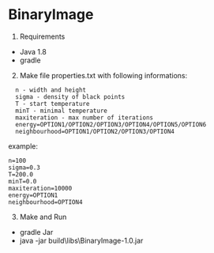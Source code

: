 # BinaryImage

1) Requirements
  - Java 1.8
  - gradle

2) Make file properties.txt with following informations:
```
  n - width and height
  sigma - density of black points
  T - start temperature
  minT - minimal temperature
  maxiteration - max number of iterations
  energy=OPTION1/OPTION2/OPTION3/OPTION4/OPTION5/OPTION6
  neighbourhood=OPTION1/OPTION2/OPTION3/OPTION4
  ```
  example:
  ```
  n=100
  sigma=0.3
  T=200.0
  minT=0.0
  maxiteration=10000
  energy=OPTION1
  neighbourhood=OPTION4
  ```

3) Make and Run
  - gradle Jar
  - java -jar build\libs\BinaryImage-1.0.jar

